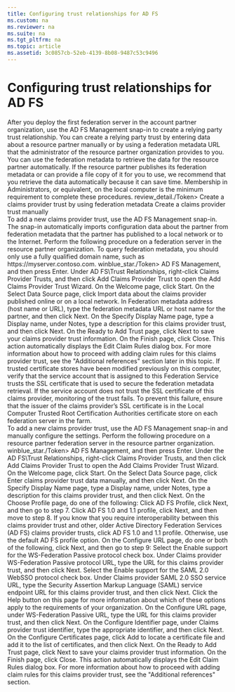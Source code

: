 ```yaml
---
title: Configuring trust relationships for AD FS
ms.custom: na
ms.reviewer: na
ms.suite: na
ms.tgt_pltfrm: na
ms.topic: article
ms.assetid: 3c0857cb-52eb-4139-8b08-9487c53c9496
---
```

# Configuring trust relationships for AD FS
<?xml version="1.0" encoding="utf-8"?>
<developerConceptualDocument xmlns="http://ddue.schemas.microsoft.com/authoring/2003/5" xmlns:xlink="http://www.w3.org/1999/xlink" xmlns:xsi="http://www.w3.org/2001/XMLSchema-instance" xsi:schemaLocation="http://ddue.schemas.microsoft.com/authoring/2003/5 http://dduestorage.blob.core.windows.net/ddueschema/developer.xsd">
  <introduction>
    <para />
    <para>After you deploy the first federation server in the account partner organization, <?Comment SE(L: Would &quot;open&quot; be a better word than &quot;use&quot;? 2013-11-08T15:07:00Z  Id='0?>use <?CommentEnd Id='0'
    ?>the AD FS Management snap-in to create a relying party trust relationship. You can create a relying party trust by entering data about a resource partner manually or by using a federation metadata URL that the administrator of the resource partner organization provides to you. You can use the federation metadata to retrieve the data for the resource partner automatically.</para>
    <alert class="note">
      <para>If the resource partner publishes its federation metadata or can provide a file copy of it for you to use, we recommend that you retrieve the data automatically because it can save time.</para>
    </alert>
    <para>Membership in <embeddedLabel>Administrators</embeddedLabel>, or equivalent, on the local computer is the minimum requirement to complete these procedures. <token>review_detail./Token></para>
    <list class="bullet">
      <listItem>
        <para>
          <link xlink:href="3c0857cb-52eb-4139-8b08-9487c53c9496#BKMK_Metadata">Create a claims provider trust by using federation metadata</link>
        </para>
      </listItem>
      <listItem>
        <para>
          <link xlink:href="3c0857cb-52eb-4139-8b08-9487c53c9496#BKMK_Manual">Create a claims provider trust manually</link>
        </para>
      </listItem>
    </list>

</introduction>
  <section address="BKMK_Metadata">
    <title>Create a claims provider trust by using federation metadata</title>
    <content>
      <para>To add a new claims provider trust, use the AD FS Management snap-in. The snap-in automatically imports configuration data about the partner from federation metadata that the partner has published to a local network or to the Internet. Perform the following procedure on a federation server in the resource partner organization.</para>
      <alert class="note">
        <para>To query federation metadata, you should only use a fully qualified domain name, such as https://myserver.contoso.com.</para>
      </alert>
      <procedure>
        <title>To create a claims provider trust by using federation metadata</title>
        <steps class="ordered">
          <step>
            <content>
              <para>
                <token>winblue_star./Token> <userInput>AD FS Management</userInput>, and then press Enter.</para>
            </content>
          </step>
          <step>
            <content>
              <para>Under <ui>AD FS\Trust Relationships</ui>, right-click <ui>Claims Provider Trusts</ui>, and then click <ui>Add Claims Provider Trust</ui> to open the Add Claims Provider Trust Wizard.</para>
            </content>
          </step>
          <step>
            <content>
              <para>On the <ui>Welcome</ui> page, click <ui>Start</ui>.</para>
            </content>
          </step>
          <step>
            <content>
              <para>On the <ui>Select Data Source</ui> page, click <ui>Import data about the claims provider published online or on a local network</ui>. In <ui>Federation metadata address (host name or URL)</ui>, type the federation metadata URL or host name for the partner, and then click <ui>Next</ui>.</para>
            </content>
          </step>
          <step>
            <content>
              <para>On the <ui>Specify Display Name</ui> page, type a <ui>Display name</ui>, under <ui>Notes</ui>, type a description for this claims provider trust, and then click <ui>Next</ui>.</para>
            </content>
          </step>
          <step>
            <content>
              <para>On the <ui>Ready to Add Trust</ui> page, click <ui>Next</ui> to save your claims provider trust information.</para>
            </content>
          </step>
          <step>
            <content>
              <para>On the <ui>Finish</ui> page, click <ui>Close</ui>. This action automatically displays the <ui>Edit Claim Rules</ui> dialog box. For more information about how to proceed with adding claim rules for this claims provider trust, see the "Additional references" section <?Comment SE(L: Per MSTP:Use instead ofbelowin cross-references. For example, say &quot;later in this topic.There is no &quot;Additional references section&quot; in this topic. Is it to be added, or do you link to another section in a different topic?This reference occurs here and in the last line of this topic. 2013-11-08T15:07:00Z  Id='71?>later in this topic<?CommentEnd Id='71'
    ?>.</para>
              <alert class="important">
                <para>If trusted certificate stores have been modified previously on this computer, verify that the service account that is assigned to this Federation Service trusts the <?Comment SE(L: In topic &quot;Prerequisites for installing AD FS&quot; , it was calledSSL server authentication certificate. Is the normally used name &quot;SSL certificate&quot;, or should you add &quot;also named SSL server authentication certificate&quot;? 2013-11-08T15:07:00Z  Id='76?>SSL certificate <?CommentEnd Id='76'
    ?>that is used to secure the federation metadata retrieval. If the service account does not trust the SSL certificate of this claims provider, monitoring of the trust fails. To prevent this failure, ensure that the issuer of the claims provider’s SSL certificate is in the Local Computer Trusted Root Certification Authorities certificate store on each federation server in the farm.</para>
              </alert>
            </content>
          </step>
        </steps>
      </procedure>
    </content>
  </section>
  <section address="BKMK_Manual">
    <title>Create a claims provider trust manually</title>
    <content>
      <para>To add a new claims provider trust, use the AD FS Management snap-in and manually configure the settings. Perform the following procedure on a resource partner federation server in the resource partner organization.</para>
      <procedure>
        <title>To create a claims provider trust manually</title>
        <steps class="ordered">
          <step>
            <content>
              <para>
                <token>winblue_star./Token> <userInput>AD FS Management</userInput>, and then press Enter.</para>
            </content>
          </step>
          <step>
            <content>
              <para>Under the <ui>AD FS\Trust Relationships</ui>, right-click <ui>Claims Provider Trusts</ui>, and then click <ui>Add Claims Provider Trust</ui> to open the Add Claims Provider Trust Wizard.</para>
            </content>
          </step>
          <step>
            <content>
              <para>On the <ui>Welcome</ui> page, click <ui>Start</ui>.</para>
            </content>
          </step>
          <step>
            <content>
              <para>On the <ui>Select Data Source</ui> page, click <ui>Enter claims provider trust data manually</ui>, and then click <ui>Next</ui>.</para>
            </content>
          </step>
          <step>
            <content>
              <para>On the <ui>Specify Display Name</ui> page, type a <ui>Display name</ui>, under <ui>Notes</ui>, type a description for this claims provider trust, and then click <ui>Next</ui>.</para>
            </content>
          </step>
          <step>
            <content>
              <para>On the <ui>Choose Profile</ui> page, do one of the following:</para>
              <list class="bullet">
                <listItem>
                  <para>Click <ui>AD FS Profile</ui>, click <ui>Next</ui>, and then go to step 7.</para>
                </listItem>
                <listItem>
                  <para>Click <ui>AD FS 1.0 and 1.1 profile</ui>, click <ui>Next</ui>, and then move to step 8.</para>
                </listItem>
              </list>
              <para>If you know that you require interoperability between this claims provider trust and other, older Active Directory Federation Services (AD FS) claims provider trusts, click <ui>AD FS 1.0 and 1.1 profile</ui>. Otherwise, use the default <ui>AD FS profile</ui> option.</para>
            </content>
          </step>
          <step>
            <content>
              <para>On the <ui>Configure URL</ui> page, do one or both of the following, click <ui>Next</ui>, and then go to step 9:</para>
              <list class="bullet">
                <listItem>
                  <para>Select the <ui>Enable support for the WS-Federation Passive protocol</ui> check box. Under <ui>Claims provider WS-Federation Passive protocol URL</ui>, type the URL for this claims provider trust, and then click <ui>Next</ui>.</para>
                </listItem>
                <listItem>
                  <para>Select the <ui>Enable support for the SAML 2.0 WebSSO protocol</ui> check box. Under <ui>Claims provider SAML 2.0 SSO service URL</ui>, type the Security Assertion Markup Language (SAML) service endpoint URL for this claims provider trust, and then click <ui>Next</ui>.</para>
                </listItem>
              </list>
              <para>Click the <ui>Help</ui> button on this page for more information about which of these options apply to the requirements of your organization.</para>
            </content>
          </step>
          <step>
            <content>
              <para>On the <ui>Configure URL</ui> page, under <ui>WS-Federation Passive URL</ui>, type the URL for this claims provider trust, and then click <ui>Next</ui>.</para>
            </content>
          </step>
          <step>
            <content>
              <para>On the <ui>Configure Identifier</ui> page, under <ui>Claims provider trust identifier</ui>, type the appropriate identifier, and then click <ui>Next</ui>.</para>
            </content>
          </step>
          <step>
            <content>
              <para>On the <ui>Configure Certificates</ui> page, click <ui>Add</ui> to locate a certificate file and add it to the list of certificates, and then click <ui>Next</ui>.</para>
            </content>
          </step>
          <step>
            <content>
              <para>On the <ui>Ready to Add Trust</ui> page, click <ui>Next</ui> to save your claims provider trust information.</para>
            </content>
          </step>
          <step>
            <content>
              <para>On the <ui>Finish</ui> page, click <ui>Close</ui>. This action automatically displays the <ui>Edit Claim Rules</ui> dialog box. For more information about how to proceed with adding claim rules for this claims provider trust, see the "<?Comment SE(L: Please see the commentabove. 2013-11-08T15:07:00Z  Id='109?>Additional references" section<?CommentEnd Id='109'
    ?>.</para>
            </content>
          </step>
        </steps>
      </procedure>

</content>
  </section>
  <relatedTopics />
</developerConceptualDocument>

